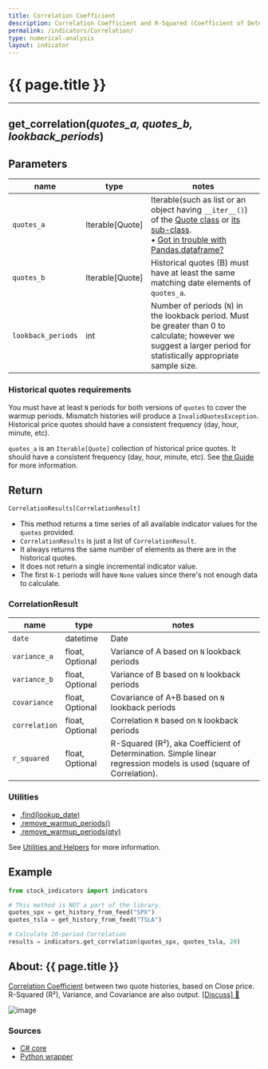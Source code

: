 ```yaml
---
title: Correlation Coefficient
description: Correlation Coefficient and R-Squared (Coefficient of Determination)
permalink: /indicators/Correlation/
type: numerical-analysis
layout: indicator
---
```


# {{ page.title }}

<hr>

## **get_correlation**(*quotes_a, quotes_b, lookback_periods*)

## Parameters

| name | type | notes
| -- |-- |--
| `quotes_a` | Iterable[Quote] | Iterable(such as list or an object having `__iter__()`) of the [Quote class]({{site.baseurl}}/guide/#historical-quotes) or [its sub-class]({{site.baseurl}}/guide/#using-custom-quote-classes). <br><span class='qna-dataframe'> • [Got in trouble with Pandas.dataframe?]({{site.baseurl}}/guide/#using-pandasdataframe) </span>
| `quotes_b` | Iterable[Quote] | Historical quotes (B) must have at least the same matching date elements of `quotes_a`.
| `lookback_periods` | int | Number of periods (`N`) in the lookback period.  Must be greater than 0 to calculate; however we suggest a larger period for statistically appropriate sample size.

### Historical quotes requirements

You must have at least `N` periods for both versions of `quotes` to cover the warmup periods.  Mismatch histories will produce a `InvalidQuotesException`.  Historical price quotes should have a consistent frequency (day, hour, minute, etc).

`quotes_a` is an `Iterable[Quote]` collection of historical price quotes.  It should have a consistent frequency (day, hour, minute, etc).  See [the Guide]({{site.baseurl}}/guide/#historical-quotes) for more information.

## Return

```python
CorrelationResults[CorrelationResult]
```

- This method returns a time series of all available indicator values for the `quotes` provided.
- `CorrelationResults` is just a list of `CorrelationResult`.
- It always returns the same number of elements as there are in the historical quotes.
- It does not return a single incremental indicator value.
- The first `N-1` periods will have `None` values since there's not enough data to calculate.

### CorrelationResult

| name | type | notes
| -- |-- |--
| `date` | datetime | Date
| `variance_a` | float, Optional | Variance of A based on `N` lookback periods
| `variance_b` | float, Optional | Variance of B based on `N` lookback periods
| `covariance` | float, Optional | Covariance of A+B based on `N` lookback periods
| `correlation` | float, Optional | Correlation `R` based on `N` lookback periods
| `r_squared` | float, Optional | R-Squared (R&sup2;), aka Coefficient of Determination.  Simple linear regression models is used (square of Correlation).

### Utilities

- [.find(lookup_date)]({{site.baseurl}}/utilities#find-indicator-result-by-date)
- [.remove_warmup_periods()]({{site.baseurl}}/utilities#remove-warmup-periods)
- [.remove_warmup_periods(qty)]({{site.baseurl}}/utilities#remove-warmup-periods)

See [Utilities and Helpers]({{site.baseurl}}/utilities#utilities-for-indicator-results) for more information.

## Example

```python
from stock_indicators import indicators

# This method is NOT a part of the library.
quotes_spx = get_history_from_feed("SPX")
quotes_tsla = get_history_from_feed("TSLA")

# Calculate 20-period Correlation
results = indicators.get_correlation(quotes_spx, quotes_tsla, 20)
```

## About: {{ page.title }}

[Correlation Coefficient](https://en.wikipedia.org/wiki/Correlation_coefficient) between two quote histories, based on Close price.  R-Squared (R&sup2;), Variance, and Covariance are also output.
[[Discuss] :speech_balloon:]({{site.github.base_repository_url}}/discussions/259 "Community discussion about this indicator")

![image]({{site.charturl}}/Correlation.png)

### Sources

- [C# core]({{site.base_sourceurl}}/a-d/Correlation/Correlation.cs)
- [Python wrapper]({{site.sourceurl}}/correlation.py)
